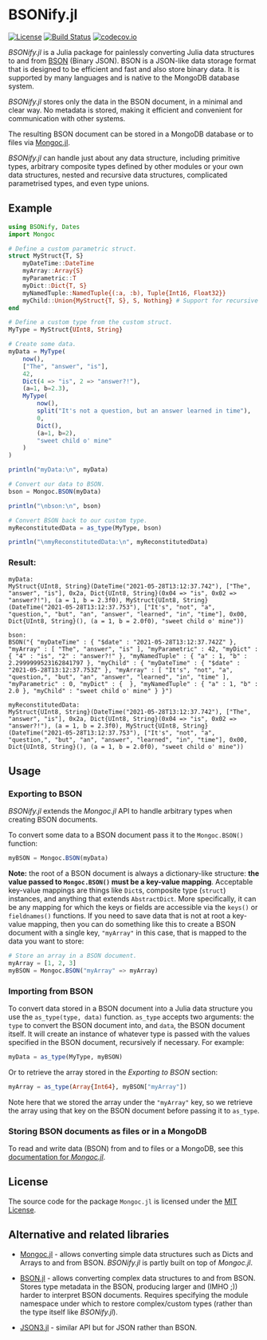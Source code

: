 # BSONify.jl

[![License](http://img.shields.io/badge/license-MIT-brightgreen.svg)](LICENSE)
[![Build Status](https://travis-ci.com/OliverColeman/BSONify.jl.svg?branch=master)](https://travis-ci.com/OliverColeman/BSONify.jl)
[![codecov.io](http://codecov.io/github/OliverColeman/BSONify.jl/coverage.svg?branch=master)](http://codecov.io/github/OliverColeman/BSONify.jl?branch=master)

*BSONify.jl* is a Julia package for painlessly converting Julia data structures to and from [BSON](http://bsonspec.org/) (Binary JSON). BSON is a JSON-like data storage format that is designed to be efficient and fast and also store binary data. It is supported by many languages and is native to the MongoDB database system.

*BSONify.jl* stores only the data in the BSON document, in a minimal and clear way. No metadata is stored, making it efficient and convenient for communication with other systems.

The resulting BSON document can be stored in a MongoDB database or to files via [Mongoc.jl](https://github.com/felipenoris/Mongoc.jl).

*BSONify.jl* can handle just about any data structure, including primitive types, arbitrary composite types defined by other modules or your own data structures, nested and recursive data structures, complicated parametrised types, and even type unions.


## Example

```julia
using BSONify, Dates
import Mongoc

# Define a custom parametric struct.
struct MyStruct{T, S}
    myDateTime::DateTime
    myArray::Array{S}
    myParametric::T
    myDict::Dict{T, S}
    myNamedTuple::NamedTuple{(:a, :b), Tuple{Int16, Float32}}
    myChild::Union{MyStruct{T, S}, S, Nothing} # Support for recursive structures and type unions.
end

# Define a custom type from the custom struct.
MyType = MyStruct{UInt8, String}

# Create some data.
myData = MyType(
    now(),
    ["The", "answer", "is"],
    42,
    Dict(4 => "is", 2 => "answer?!"),
    (a=1, b=2.3),
    MyType(
        now(),
        split("It's not a question, but an answer learned in time"),
        0,
        Dict(),
        (a=1, b=2),
        "sweet child o' mine"
    )
)

println("myData:\n", myData)

# Convert our data to BSON.
bson = Mongoc.BSON(myData)

println("\nbson:\n", bson)

# Convert BSON back to our custom type.
myReconstitutedData = as_type(MyType, bson)

println("\nmyReconstitutedData:\n", myReconstitutedData)
```

### Result:
```
myData:
MyStruct{UInt8, String}(DateTime("2021-05-28T13:12:37.742"), ["The", "answer", "is"], 0x2a, Dict{UInt8, String}(0x04 => "is", 0x02 => "answer?!"), (a = 1, b = 2.3f0), MyStruct{UInt8, String}(DateTime("2021-05-28T13:12:37.753"), ["It's", "not", "a", "question,", "but", "an", "answer", "learned", "in", "time"], 0x00, Dict{UInt8, String}(), (a = 1, b = 2.0f0), "sweet child o' mine"))

bson:
BSON("{ "myDateTime" : { "$date" : "2021-05-28T13:12:37.742Z" }, "myArray" : [ "The", "answer", "is" ], "myParametric" : 42, "myDict" : { "4" : "is", "2" : "answer?!" }, "myNamedTuple" : { "a" : 1, "b" : 2.2999999523162841797 }, "myChild" : { "myDateTime" : { "$date" : "2021-05-28T13:12:37.753Z" }, "myArray" : [ "It's", "not", "a", "question,", "but", "an", "answer", "learned", "in", "time" ], "myParametric" : 0, "myDict" : {  }, "myNamedTuple" : { "a" : 1, "b" : 2.0 }, "myChild" : "sweet child o' mine" } }")

myReconstitutedData:
MyStruct{UInt8, String}(DateTime("2021-05-28T13:12:37.742"), ["The", "answer", "is"], 0x2a, Dict{UInt8, String}(0x04 => "is", 0x02 => "answer?!"), (a = 1, b = 2.3f0), MyStruct{UInt8, String}(DateTime("2021-05-28T13:12:37.753"), ["It's", "not", "a", "question,", "but", "an", "answer", "learned", "in", "time"], 0x00, Dict{UInt8, String}(), (a = 1, b = 2.0f0), "sweet child o' mine"))
```


## Usage

### Exporting to BSON
*BSONify.jl* extends the *Mongoc.jl* API to handle arbitrary types when creating BSON documents.

To convert some data to a BSON document pass it to the `Mongoc.BSON()` function:
```julia
myBSON = Mongoc.BSON(myData)
```

**Note:** the root of a BSON document is always a dictionary-like structure: **the value passed to `Mongoc.BSON()` must be a key-value mapping**. Acceptable key-value mappings are things like `Dict`s, composite type (`struct`) instances, and anything that extends `AbstractDict`. More specifically, it can be any mapping for which the keys or fields are accessible via the `keys()` or `fieldnames()` functions. If you need to save data that is not at root a key-value mapping, then you can do something like this to create a BSON document with a single key, `"myArray"` in this case, that is mapped to the data you want to store:
```julia
# Store an array in a BSON document.
myArray = [1, 2, 3]
myBSON = Mongoc.BSON("myArray" => myArray)
```

### Importing from BSON
To convert data stored in a BSON document into a Julia data structure you use the `as_type(type, data)` function. `as_type` accepts two arguments: the `type` to convert the BSON document into, and `data`, the BSON document itself. It will create an instance of whatever type is passed with the values specified in the BSON document, recursively if necessary. For example:
```julia
myData = as_type(MyType, myBSON)
```
Or to retrieve the array stored in the *Exporting to BSON* section:
```julia
myArray = as_type(Array{Int64}, myBSON["myArray"])
```
Note here that we stored the array under the `"myArray"` key, so we retrieve the array using that key on the BSON document before passing it to `as_type`.

### Storing BSON documents as files or in a MongoDB
To read and write data (BSON) from and to files or a MongoDB, see this [documentation for *Mongoc.jl*](https://felipenoris.github.io/Mongoc.jl/stable/tutorial/#Read/Write-BSON-documents-from/to-IO-Stream-1).


## License

The source code for the package `Mongoc.jl` is licensed under the [MIT License](https://github.com/felipenoris/Mongoc.jl/blob/master/LICENSE).

## Alternative and related libraries

* [Mongoc.jl](https://github.com/felipenoris/Mongoc.jl) -
allows converting simple data structures such as Dicts and Arrays to and from BSON. *BSONify.jl* is partly built on top of *Mongoc.jl*.

* [BSON.jl](https://github.com/JuliaIO/BSON.jl) - allows converting complex data structures to and from BSON. Stores type metadata in the BSON, producing larger and (IMHO ;)) harder to interpret BSON documents. Requires specifying the module namespace under which to restore complex/custom types (rather than the type itself like *BSONify.jl*).

* [JSON3.jl](https://github.com/quinnj/JSON3.jl) - similar API but for JSON rather than BSON.
